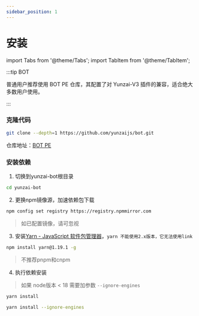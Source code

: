 ```yaml
---
sidebar_position: 1
---
```


# 安装

import Tabs from '@theme/Tabs';
import TabItem from '@theme/TabItem';

:::tip BOT

普通用户推荐使用 BOT PE 仓库，其配置了对 Yunzai-V3 插件的兼容，适合绝大多数用户使用。

:::

### 克隆代码

```sh title="BOT PE"
git clone --depth=1 https://github.com/yunzaijs/bot.git
```

仓库地址：[BOT PE](https://github.com/yunzaijs/bot)

### 安装依赖

1. 切换到yunzai-bot根目录

```sh
cd yunzai-bot
```

2. 更换npm镜像源，加速依赖包下载

```sh
npm config set registry https://registry.npmmirror.com
```

> 如已配置镜像，请可忽视

3. 安装[Yarn - JavaScript 软件包管理器](https://www.yarnpkg.cn/)，`yarn 不能使用2.x版本，它无法使用link`

```sh title="安装命令"
npm install yarn@1.19.1 -g
```

> 不推荐pnpm和cnpm

4. 执行依赖安装

<Tabs>
   <TabItem value="16" label="node版本>=18" default>

> 如果 node版本 < 18 需要加参数 `--ignore-engines`

```sh
yarn install
```

  </TabItem>
  <TabItem value="18" label="node版本<18" default>

```sh
yarn install --ignore-engines
```

  </TabItem>
</Tabs>
